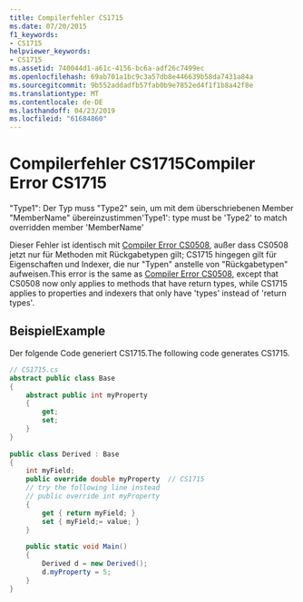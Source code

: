 ```yaml
---
title: Compilerfehler CS1715
ms.date: 07/20/2015
f1_keywords:
- CS1715
helpviewer_keywords:
- CS1715
ms.assetid: 740044d1-a61c-4156-bc6a-adf26c7499ec
ms.openlocfilehash: 69ab701a1bc9c3a57db8e446639b58da7431a84a
ms.sourcegitcommit: 9b552addadfb57fab0b9e7852ed4f1f1b8a42f8e
ms.translationtype: MT
ms.contentlocale: de-DE
ms.lasthandoff: 04/23/2019
ms.locfileid: "61684860"
---
```

# <a name="compiler-error-cs1715"></a><span data-ttu-id="a7af8-102">Compilerfehler CS1715</span><span class="sxs-lookup"><span data-stu-id="a7af8-102">Compiler Error CS1715</span></span>
<span data-ttu-id="a7af8-103">"Type1": Der Typ muss "Type2" sein, um mit dem überschriebenen Member "MemberName" übereinzustimmen</span><span class="sxs-lookup"><span data-stu-id="a7af8-103">'Type1': type must be 'Type2' to match overridden member 'MemberName'</span></span>  
  
 <span data-ttu-id="a7af8-104">Dieser Fehler ist identisch mit [Compiler Error CS0508](../../csharp/misc/cs0508.md), außer dass CS0508 jetzt nur für Methoden mit Rückgabetypen gilt; CS1715 hingegen gilt für Eigenschaften und Indexer, die nur "Typen" anstelle von "Rückgabetypen" aufweisen.</span><span class="sxs-lookup"><span data-stu-id="a7af8-104">This error is the same as [Compiler Error CS0508](../../csharp/misc/cs0508.md), except that CS0508 now only applies to methods that have return types, while CS1715 applies to properties and indexers that only have 'types' instead of 'return types'.</span></span>  
  
## <a name="example"></a><span data-ttu-id="a7af8-105">Beispiel</span><span class="sxs-lookup"><span data-stu-id="a7af8-105">Example</span></span>  
 <span data-ttu-id="a7af8-106">Der folgende Code generiert CS1715.</span><span class="sxs-lookup"><span data-stu-id="a7af8-106">The following code generates CS1715.</span></span>  
  
```csharp  
// CS1715.cs  
abstract public class Base  
{  
    abstract public int myProperty  
    {  
        get;  
        set;  
    }  
}  
  
public class Derived : Base  
{  
    int myField;  
    public override double myProperty  // CS1715  
    // try the following line instead  
    // public override int myProperty  
    {  
        get { return myField; }  
        set { myField;= value; }  
    }  
  
    public static void Main()  
    {  
        Derived d = new Derived();  
        d.myProperty = 5;  
    }  
}  
```
